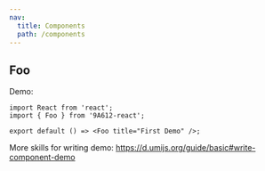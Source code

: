 ```yaml
---
nav:
  title: Components
  path: /components
---
```


## Foo

Demo:

```tsx
import React from 'react';
import { Foo } from '9A612-react';

export default () => <Foo title="First Demo" />;
```

More skills for writing demo: https://d.umijs.org/guide/basic#write-component-demo
